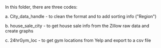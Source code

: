 In this folder, there are three codes: 

a. City_data_handle 
      - to clean the format and to add sorting info ("Region")
      
b. house_sale_city
      - to get house sale info from the Zillow raw data and create graphs 
      
c. 24hrGym_loc 
      - to get gym locations from Yelp and export to a csv file
